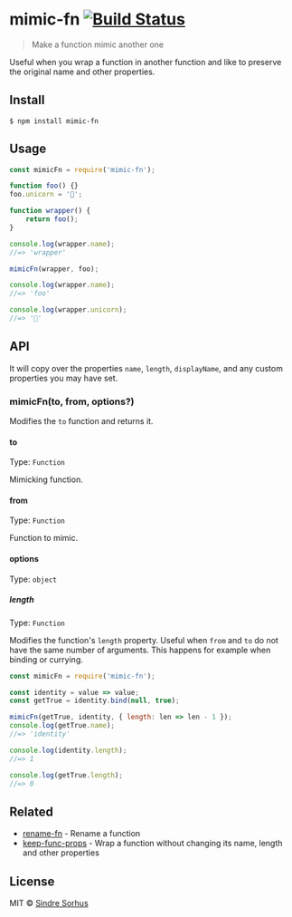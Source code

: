 # mimic-fn [![Build Status](https://travis-ci.org/sindresorhus/mimic-fn.svg?branch=master)](https://travis-ci.org/sindresorhus/mimic-fn)

> Make a function mimic another one

Useful when you wrap a function in another function and like to preserve the original name and other properties.


## Install

```
$ npm install mimic-fn
```


## Usage

```js
const mimicFn = require('mimic-fn');

function foo() {}
foo.unicorn = '🦄';

function wrapper() {
	return foo();
}

console.log(wrapper.name);
//=> 'wrapper'

mimicFn(wrapper, foo);

console.log(wrapper.name);
//=> 'foo'

console.log(wrapper.unicorn);
//=> '🦄'
```


## API

It will copy over the properties `name`, `length`, `displayName`, and any custom properties you may have set.

### mimicFn(to, from, options?)

Modifies the `to` function and returns it.

#### to

Type: `Function`

Mimicking function.

#### from

Type: `Function`

Function to mimic.

#### options

Type: `object`

##### length

Type: `Function`

Modifies the function's `length` property. Useful when `from` and `to` do not
have the same number of arguments. This happens for example when binding or
currying.

```js
const mimicFn = require('mimic-fn');

const identity = value => value;
const getTrue = identity.bind(null, true);

mimicFn(getTrue, identity, { length: len => len - 1 });
console.log(getTrue.name);
//=> 'identity'

console.log(identity.length);
//=> 1

console.log(getTrue.length);
//=> 0
```

## Related

- [rename-fn](https://github.com/sindresorhus/rename-fn) - Rename a function
- [keep-func-props](https://github.com/ehmicky/keep-func-props) - Wrap a function without changing its name, length and other properties


## License

MIT © [Sindre Sorhus](https://sindresorhus.com)
